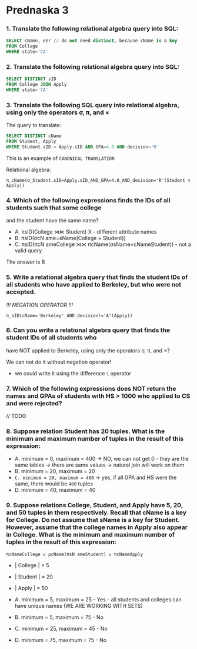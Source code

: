 # Prednaska 3

### 1. Translate the following relational algebra query into SQL:

```SQL
SELECT cName, enr // do not need distinct, because cName is a key
FROM College
WHERE state='CA'
```

### 2. Translate the following relational algebra query into SQL:

```SQL
SELECT DISTINCT sID
FROM College JOIN Apply
WHERE state='CA'
```

### 3. Translate the following SQL query into relational algebra, using only the operators σ, π, and ×

The query to translate:

```SQL
SELECT DISTINCT cName
FROM Student, Apply
WHERE Student.sID = Apply.sID AND GPA=4.0 AND decision='R'
```

This is an example of `CANONICAL TRANSLATION`

Relational algebra:

```
π_cName(σ_Student.sID=Apply.sID_AND_GPA=4.0_AND_decision='R'(Student × Apply))
```

### 4. Which of the following expressions finds the IDs of all students such that some college

and the student have the same name?

- A. πsID(College ⋊⋉ Student) X - different attribute names
- B. πsID(σcN ame=sName(College × Student))
- C. πsID(πcN ameCollege ⋊⋉ πcName(σsName=cNameStudent)) - not a valid query

The answer is B

### 5. Write a relational algebra query that finds the student IDs of all students who have applied to Berkeley, but who were not accepted.

_!!! NEGATION OPERATOR !!!_

```
π_sID(cName='Berkeley'_AND_decision!='A'(Apply))
```

### 6. Can you write a relational algebra query that finds the student IDs of all students who

have NOT applied to Berkeley, using only the operators σ, π, and ×?

We can not do it without negation operator!

- we could write it using the difference `\` operator

### 7. Which of the following expressions does NOT return the names and GPAs of students with HS > 1000 who applied to CS and were rejected?

// TODO

### 8. Suppose relation Student has 20 tuples. What is the minimum and maximum number of tuples in the result of this expression:

- A. minimum = 0, maximum = 400 -> NO, we can not get 0 - they are the same tables -> there are same values -> natural join will work on them
- B. minimum = 20, maximum = 20
- `C. minimum = 20, maximum = 400` -> yes, if all GPA and HS were the same, there would be `400` tuples
- D. minimum = 40, maximum = 40

### 9. Suppose relations College, Student, and Apply have 5, 20, and 50 tuples in them respectively. Recall that cName is a key for College. Do not assume that sName is a key for Student. However, assume that the college names in Apply also appear in College. What is the minimum and maximum number of tuples in the result of this expression:

`πcNameCollege ∪ ρcName(πsN ameStudent) ∪ πcNameApply`

- | College | = 5
- | Student | = 20
- | Apply | = 50

- A. minimum = 5, maximum = 25 - Yes - all students and colleges can have unique names (WE ARE WORKING WITH SETS)
- B. minimum = 5, maximum = 75 - No
- C. minimum = 25, maximum = 45 - No
- D. minimum = 75, maximum = 75 - No
